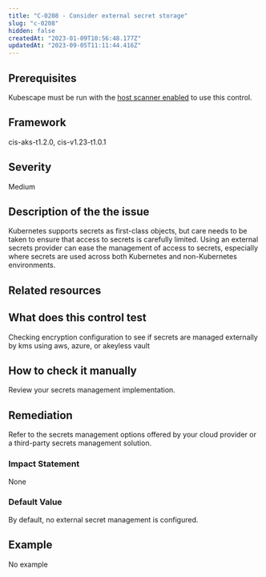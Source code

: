 ```yaml
---
title: "C-0208 - Consider external secret storage"
slug: "c-0208"
hidden: false
createdAt: "2023-01-09T10:56:48.177Z"
updatedAt: "2023-09-05T11:11:44.416Z"
---
```

## Prerequisites
Kubescape must be run with the [host scanner enabled](../scanning.md#the-host-scanner) to use this control.
## Framework
cis-aks-t1.2.0, cis-v1.23-t1.0.1
## Severity
Medium
## Description of the the issue
Kubernetes supports secrets as first-class objects, but care needs to be taken to ensure that access to secrets is carefully limited. Using an external secrets provider can ease the management of access to secrets, especially where secrets are used across both Kubernetes and non-Kubernetes environments.
## Related resources

## What does this control test
Checking encryption configuration to see if secrets are managed externally by kms using aws, azure, or akeyless vault
## How to check it manually
Review your secrets management implementation.
## Remediation
Refer to the secrets management options offered by your cloud provider or a third-party secrets management solution.
### Impact Statement
None
### Default Value
By default, no external secret management is configured.
## Example
No example